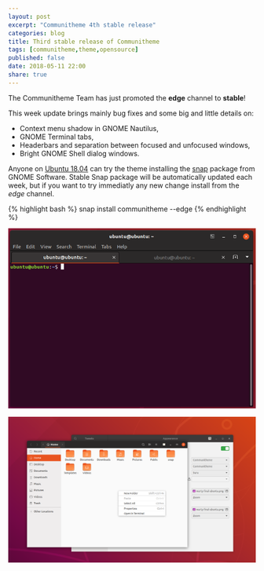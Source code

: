```yaml
---
layout: post
excerpt: "Communitheme 4th stable release"
categories: blog
title: Third stable release of Communitheme
tags: [communitheme,theme,opensource]
published: false
date: 2018-05-11 22:00
share: true
---
```


The Communitheme Team has just promoted the **edge** channel to **stable**!

This week update brings mainly bug fixes and some big and little details on:

- Context menu shadow in GNOME Nautilus,
- GNOME Terminal tabs,
- Headerbars and separation between focused and unfocused windows,
- Bright GNOME Shell dialog windows.

Anyone on [Ubuntu 18.04](https://www.ubuntu.com/download/desktop) can try the theme installing the [snap](https://snapcraft.io/communitheme) package from GNOME Software.
Stable Snap package will be automatically updated each week, but if you want to try immediatly any new change install from the *edge* channel.

{% highlight bash %}
snap install communitheme --edge
{% endhighlight %}

![communitheme-3rd-release-pic](/images/terminal.png)

![communitheme-3rd-release-pic](/images/nautilus-headerbars.png)
